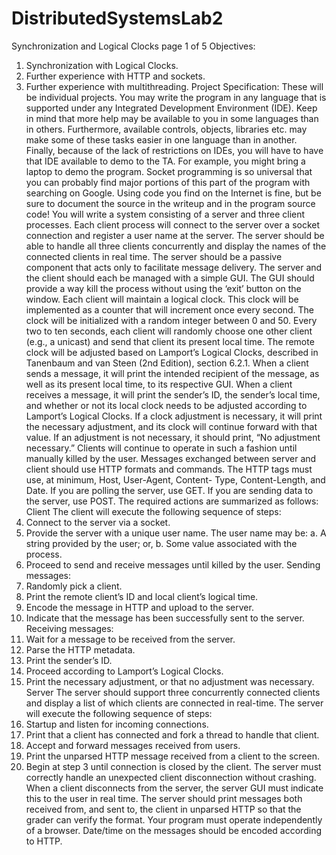 # DistributedSystemsLab2
Synchronization and Logical Clocks
page 1 of 5
Objectives:
1. Synchronization with Logical Clocks.
2. Further experience with HTTP and sockets.
3. Further experience with multithreading.
Project Specification:
These will be individual projects. You may write the program in any language that is supported under any Integrated Development Environment (IDE). Keep in mind that more help may be available to you in some languages than in others. Furthermore, available controls, objects, libraries etc. may make some of these tasks easier in one language than in another. Finally, because of the lack of restrictions on IDEs, you will have to have that IDE available to demo to the TA. For example, you might bring a laptop to demo the program. Socket programming is so universal that you can probably find major portions of this part of the program with searching on Google. Using code you find on the Internet is fine, but be sure to document the source in the writeup and in the program source code!
You will write a system consisting of a server and three client processes. Each client process will connect to the server over a socket connection and register a user name at the server. The server should be able to handle all three clients concurrently and display the names of the connected clients in real time. The server should be a passive component that acts only to facilitate message delivery.
The server and the client should each be managed with a simple GUI. The GUI should provide a way kill the process without using the ‘exit’ button on the window.
Each client will maintain a logical clock. This clock will be implemented as a counter that will increment once every second. The clock will be initialized with a random integer between 0 and 50.
Every two to ten seconds, each client will randomly choose one other client (e.g., a unicast) and send that client its present local time. The remote clock will be adjusted based on Lamport’s Logical Clocks, described in Tanenbaum and van Steen (2nd Edition), section 6.2.1.
When a client sends a message, it will print the intended recipient of the message, as well as its present local time, to its respective GUI. When a client receives a message, it will print the sender’s ID, the sender’s local time, and whether or not its local clock needs to be adjusted according to Lamport’s Logical Clocks.
If a clock adjustment is necessary, it will print the necessary adjustment, and its clock will continue forward with that value. If an adjustment is not necessary, it should print, “No adjustment necessary.” Clients will continue to operate in such a fashion until manually killed by the user.
Messages exchanged between server and client should use HTTP formats and commands. The HTTP tags must use, at minimum, Host, User-Agent, Content-
Type, Content-Length, and Date. If you are polling the server, use GET. If you are sending data to the server, use POST.
The required actions are summarized as follows:
Client
The client will execute the following sequence of steps:
1. Connect to the server via a socket.
2. Provide the server with a unique user name. The user name may be:
a. A string provided by the user; or,
b. Some value associated with the process.
3. Proceed to send and receive messages until killed by the user.
Sending messages:
1. Randomly pick a client.
2. Print the remote client’s ID and local client’s logical time.
3. Encode the message in HTTP and upload to the server.
4. Indicate that the message has been successfully sent to the server.
Receiving messages:
1. Wait for a message to be received from the server.
2. Parse the HTTP metadata.
3. Print the sender’s ID.
4. Proceed according to Lamport’s Logical Clocks.
5. Print the necessary adjustment, or that no adjustment was necessary.
Server
The server should support three concurrently connected clients and display a list of which clients are connected in real-time. The server will execute the following sequence of steps:
1. Startup and listen for incoming connections.
2. Print that a client has connected and fork a thread to handle that client.
3. Accept and forward messages received from users.
4. Print the unparsed HTTP message received from a client to the screen.
5. Begin at step 3 until connection is closed by the client.
The server must correctly handle an unexpected client disconnection without crashing. When a client disconnects from the server, the server GUI must indicate this to the user in real time. The server should print messages both received from, and sent to, the client in unparsed HTTP so that the grader can verify the format.
Your program must operate independently of a browser. Date/time on the messages should be encoded according to HTTP.
